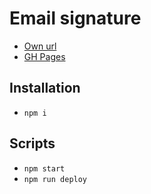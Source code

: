 # Email signature

* [Own url](https://signature.danielgroen.nl/)
* [GH Pages](https://danielgroen.github.io/signature/)

## Installation
 - `npm i`

## Scripts
 - `npm start`
 - `npm run deploy`

